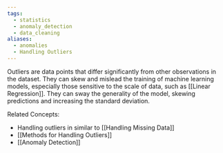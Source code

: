 ```yaml
---
tags:
  - statistics
  - anomaly_detection
  - data_cleaning
aliases:
  - anomalies
  - Handling Outliers
---
```


Outliers are data points that differ significantly from other observations in the dataset. They can skew and mislead the training of machine learning models, especially those sensitive to the scale of data, such as [[Linear Regression]]. They can sway the generality of the model, skewing predictions and increasing the standard deviation.

Related Concepts:
- Handling outliers in similar to [[Handling Missing Data]]
- [[Methods for Handling Outliers]]
- [[Anomaly Detection]]

